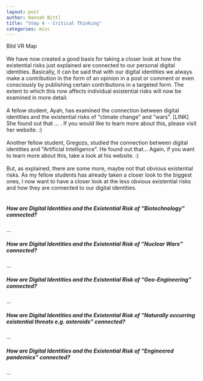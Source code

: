 ```yaml
---
layout: post
author: Hannah Bittl
title: "Step 4 - Critical Thinking"
categories: misc
---
```


Bild VR Map 
<br><br>
We have now created a good basis for taking a closer look at how the existential risks just explained are connected to our personal digital identities. Basically, it can be said that with our digital identities we always make a contribution in the form of an opinion in a post or comment or even consciously by publishing certain contributions in a targeted form. The extent to which this now affects individual existential risks will now be examined in more detail. 
<br><br>
A fellow student, Ayah, has examined the connection between digital identities and the existential risks of "climate change" and "wars". [LINK] She found out that ... . If you would like to learn more about this, please visit her website. :)
<br><br>
Another fellow student, Gregozs, studied the connection between digital identities and "Artificial Intelligence". He found out that... Again, if you want to learn more about this, take a look at his website. :) 
<br><br>
But, as explained, there are some more, maybe not that obvious existential risks. As my fellow students has already taken a closer look to the biggest ones, I now want to have a closer look at the less obvious existential risks and how they are connected to our digital identities.
<br><br>
##### How are Digital Identities and the Existential Risk of “Biotechnology” connected?
...
##### How are Digital Identities and the Existential Risk of “Nuclear Wars” connected?
...
##### How are Digital Identities and the Existential Risk of “Geo-Engineering” connected?
...
##### How are Digital Identities and the Existential Risk of “Naturally occurring existential threats e.g. asteroids” connected?
...
##### How are Digital Identities and the Existential Risk of “Engineered pandemics” connected?
...


